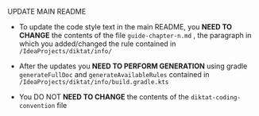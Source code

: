 UPDATE MAIN README

* To update the code style text in the main README, you **NEED TO CHANGE** the contents of the file `guide-chapter-n.md` , the paragraph in which you added/changed the rule contained in `/IdeaProjects/diktat/info/`

* After the updates you **NEED TO PERFORM GENERATION** using gradle `generateFullDoc` and `generateAvailableRules` contained in `/IdeaProjects/diktat/info/build.gradle.kts`

* You DO NOT **NEED TO CHANGE** the contents of the `diktat-coding-convention` file
